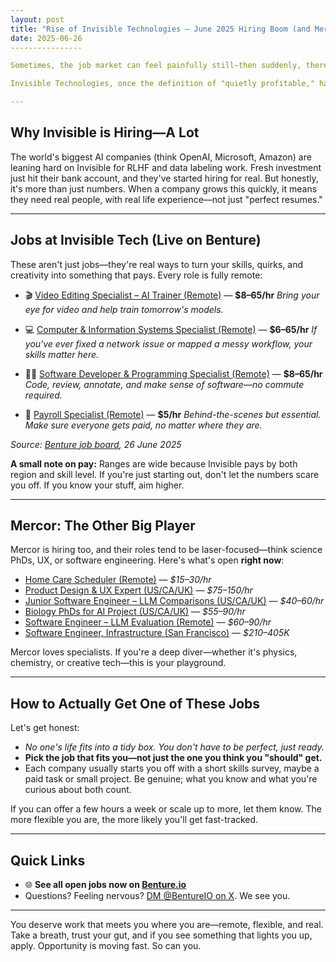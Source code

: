 ```yaml
---
layout: post
title: "Rise of Invisible Technologies — June 2025 Hiring Boom (and Mercor too)"
date: 2025-06-26
----------------

Sometimes, the job market can feel painfully still—then suddenly, there's movement everywhere. If you've felt overlooked, or are hoping for that one chance to break into tech, **this is your moment.**

Invisible Technologies, once the definition of "quietly profitable," has opened the floodgates. If you're ready, this could be the door you've been waiting for.

---
```


## Why Invisible is Hiring—A Lot

The world's biggest AI companies (think OpenAI, Microsoft, Amazon) are leaning hard on Invisible for RLHF and data labeling work. Fresh investment just hit their bank account, and they've started hiring for real.
But honestly, it's more than just numbers. When a company grows this quickly, it means they need real people, with real life experience—not just "perfect resumes."

---

## Jobs at Invisible Tech (Live on Benture)

These aren't just jobs—they're real ways to turn your skills, quirks, and creativity into something that pays. Every role is fully remote:

* 🎬 [Video Editing Specialist – AI Trainer (Remote)](https://benture.io/job/video-editing-specialist-ai-trainer-remote-at-invisible-tech) — **\$8–65/hr**
  *Bring your eye for video and help train tomorrow's models.*

* 💻 [Computer & Information Systems Specialist (Remote)](https://benture.io/job/computer-information-systems-specialist-at-invisible-tech) — **\$6–65/hr**
  *If you've ever fixed a network issue or mapped a messy workflow, your skills matter here.*

* 👩‍💻 [Software Developer & Programming Specialist (Remote)](https://benture.io/job/software-developer-programming-specialist-at-invisible-tech) — **\$8–65/hr**
  *Code, review, annotate, and make sense of software—no commute required.*

* 🧾 [Payroll Specialist (Remote)](https://benture.io/job/payroll-specialist-remote-at-invisible-tech) — **\$5/hr**
  *Behind-the-scenes but essential. Make sure everyone gets paid, no matter where they are.*

*Source: [Benture job board](https://benture.io/), 26 June 2025*

**A small note on pay:** Ranges are wide because Invisible pays by both region and skill level. If you're just starting out, don't let the numbers scare you off. If you know your stuff, aim higher.

---

## Mercor: The Other Big Player

Mercor is hiring too, and their roles tend to be laser-focused—think science PhDs, UX, or software engineering. Here's what's open **right now**:

* [Home Care Scheduler (Remote)](https://benture.io/job/home-care-scheduler-remote-at-mercor) — *\$15–30/hr*
* [Product Design & UX Expert (US/CA/UK)](https://benture.io/job/product-design-ux-expert-at-mercor) — *\$75–150/hr*
* [Junior Software Engineer – LLM Comparisons (US/CA/UK)](https://benture.io/job/junior-software-engineer-llm-comparisons-at-mercor) — *\$40–60/hr*
* [Biology PhDs for AI Project (US/CA/UK)](https://benture.io/job/biology-phds-for-ai-project-at-mercor) — *\$55–90/hr*
* [Software Engineer – LLM Evaluation (Remote)](https://benture.io/job/software-engineer-llm-evaluation-remote-at-mercor) — *\$60–90/hr*
* [Software Engineer, Infrastructure (San Francisco)](https://benture.io/job/software-engineer-infrastructure-at-mercor) — *\$210–405K*

Mercor loves specialists. If you're a deep diver—whether it's physics, chemistry, or creative tech—this is your playground.

---

## How to Actually Get One of These Jobs

Let's get honest:

* *No one's life fits into a tidy box. You don't have to be perfect, just ready.*
* **Pick the job that fits you—not just the one you think you "should" get.**
* Each company usually starts you off with a short skills survey, maybe a paid task or small project. Be genuine; what you know and what you're curious about both count.

If you can offer a few hours a week or scale up to more, let them know. The more flexible you are, the more likely you'll get fast-tracked.

---

## Quick Links

* 🌐 **See all open jobs now on [Benture.io](https://benture.io/)**
* Questions? Feeling nervous? [DM @BentureIO on X](https://x.com/BentureIO). We see you.

---

You deserve work that meets you where you are—remote, flexible, and real. Take a breath, trust your gut, and if you see something that lights you up, apply. Opportunity is moving fast. So can you.
